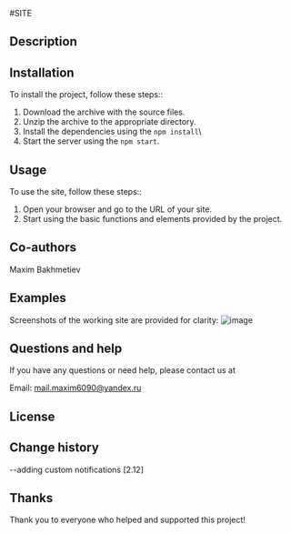 #SITE

## Description

## Installation
To install the project, follow these steps::
1. Download the archive with the source files.
2. Unzip the archive to the appropriate directory.
3. Install the dependencies using the `npm install`\
4. Start the server using the `npm start`.

## Usage
To use the site, follow these steps::
1. Open your browser and go to the URL of your site.
2. Start using the basic functions and elements provided by the project.


## Co-authors
Maxim Bakhmetiev

## Examples
Screenshots of the working site are provided for clarity:
![image](https://github.com/user-attachments/assets/40779c57-aa3a-4f91-a2cc-79102d689ef6)


## Questions and help
If you have any questions or need help, please contact us at 

Email: mail.maxim6090@yandex.ru



## License


## Change history
--adding custom notifications [2.12]

## Thanks
Thank you to everyone who helped and supported this project!
